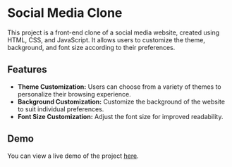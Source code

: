 
# Social Media Clone

This project is a front-end clone of a social media website, created using HTML, CSS, and JavaScript. It allows users to customize the theme, background, and font size according to their preferences.

## Features

- **Theme Customization:** Users can choose from a variety of themes to personalize their browsing experience.
- **Background Customization:** Customize the background of the website to suit individual preferences.
- **Font Size Customization:** Adjust the font size for improved readability.

## Demo

You can view a live demo of the project [here](https://wijaas.github.io/Social-media-clone/).

